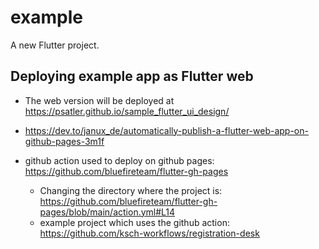 # example

A new Flutter project.

## Deploying example app as Flutter web

- The web version will be deployed at https://psatler.github.io/sample_flutter_ui_design/

- https://dev.to/janux_de/automatically-publish-a-flutter-web-app-on-github-pages-3m1f

- github action used to deploy on github pages: https://github.com/bluefireteam/flutter-gh-pages
  - Changing the directory where the project is: https://github.com/bluefireteam/flutter-gh-pages/blob/main/action.yml#L14
  - example project which uses the github action: https://github.com/ksch-workflows/registration-desk

